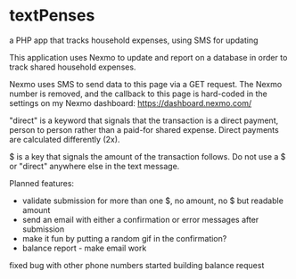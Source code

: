 # textPenses
a PHP app that tracks household expenses, using SMS for updating

This application uses Nexmo to update and report on a database
in order to track shared household expenses. 

Nexmo uses SMS to send data to this page via a GET request.
The Nexmo number is removed, and the callback to this page
is hard-coded in the settings on my Nexmo dashboard: 
https://dashboard.nexmo.com/

"direct" is a keyword that signals that the transaction is a 
direct payment, person to person rather than a paid-for shared
expense. Direct payments are calculated differently (2x).

$ is a key that signals the amount of the transaction follows.
Do not use a $ or "direct" anywhere else in the text message.

Planned features:
- validate submission for more than one $, no amount, no $ but readable amount
- send an email with either a confirmation or error messages after submission
- make it fun by putting a random gif in the confirmation?
- balance report - make email work

fixed bug with other phone numbers
started building balance request

